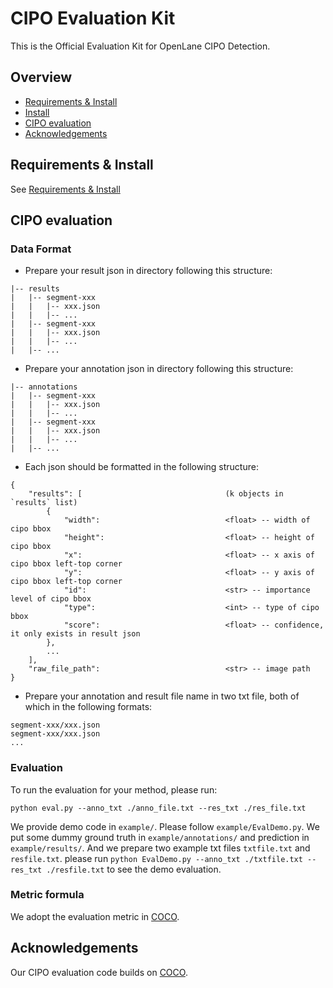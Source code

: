 # CIPO Evaluation Kit

This is the Official Evaluation Kit for OpenLane CIPO Detection.

## Overview
- [Requirements & Install](#a-name"requirement"a-requirements)
- [Install](#a-name"install"a-install)
- [CIPO evaluation](#a-name"cipoeval"a-cipo-evaluation)
- [Acknowledgements](#a-name"ack"a-acknowledgements)

## <a name="requirement"></a> Requirements & Install
See [Requirements & Install](../README.md)


##  <a name="cipo_eval"></a> CIPO evaluation

### Data Format
- Prepare your result json in directory following this structure:
```
|-- results
|   |-- segment-xxx
|   |   |-- xxx.json
|   |   |-- ...
|   |-- segment-xxx
|   |   |-- xxx.json
|   |   |-- ...
|   |-- ...
```
- Prepare your annotation json in directory following this structure:
```
|-- annotations
|   |-- segment-xxx
|   |   |-- xxx.json
|   |   |-- ...
|   |-- segment-xxx
|   |   |-- xxx.json
|   |   |-- ...
|   |-- ...
```
- Each json should be formatted in the following structure:
```
{
    "results": [                                (k objects in `results` list)
        {
            "width":                            <float> -- width of cipo bbox
            "height":                           <float> -- height of cipo bbox
            "x":                                <float> -- x axis of cipo bbox left-top corner
            "y":                                <float> -- y axis of cipo bbox left-top corner
            "id":                               <str> -- importance level of cipo bbox
            "type":                             <int> -- type of cipo bbox
            "score":                            <float> -- confidence, it only exists in result json
        },
        ...                                
    ],
    "raw_file_path":                            <str> -- image path
}
```
- Prepare your annotation and result file name in two txt file, both of which in the following formats:
```
segment-xxx/xxx.json
segment-xxx/xxx.json
...
```


### Evaluation
To run the evaluation for your method, please run:
```
python eval.py --anno_txt ./anno_file.txt --res_txt ./res_file.txt
```
We provide demo code in `example/`. Please follow `example/EvalDemo.py`. We put some dummy ground truth in `example/annotations/` and prediction in `example/results/`. And we prepare two example txt files `txtfile.txt` and `resfile.txt`. please run `python EvalDemo.py --anno_txt ./txtfile.txt --res_txt ./resfile.txt` to see the demo evaluation.

### Metric formula
We adopt the evaluation metric in [COCO](https://github.com/cocodataset/cocoapi).


##  <a name="ack"></a> Acknowledgements
Our CIPO evaluation code builds on [COCO](https://github.com/cocodataset/cocoapi).
